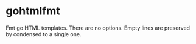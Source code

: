 # gohtmlfmt

Fmt go HTML templates. There are no options. Empty lines are preserved by condensed to a single one.
